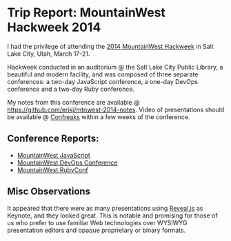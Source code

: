 # Trip Report: MountainWest Hackweek 2014

I had the privilege of attending the [2014 MountainWest Hackweek](http://mtnwesthackweek.org/2014) in Salt Lake City, Utah, March 17-21.

Hackweek conducted in an auditorium @ the Salt Lake City Public Library, a beautiful and modern facility, and was composed of three separate conferences: a two-day JavaScript conference, a one-day DevOps conference and a two-day Ruby conference.

My notes from this conference are available @ https://github.com/erikj/mtnwest-2014-notes. Video of presentations should be available @ [Confreaks](http://www.confreaks.com/videos) within a few weeks of the conference.

## Conference Reports:

- [MountainWest JavaScript](https://github.com/erikj/mtnwest-2014-notes/blob/master/trip-report-js.md)
- [MountainWest DevOps Conference](https://github.com/erikj/mtnwest-2014-notes/blob/master/trip-report-devops.md)
- [MountainWest RubyConf](https://github.com/erikj/mtnwest-2014-notes/blob/master/trip-report-ruby.md)

## Misc Observations

It appeared that there were as many presentations using [Reveal.js](https://github.com/hakimel/reveal.js) as Keynote, and they looked great. This is notable and promising for those of us who prefer to use familiar Web technologies over WYSIWYG presentation editors and opaque proprietary or binary formats.
